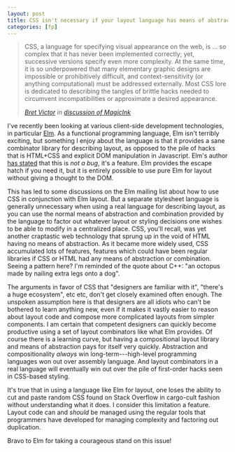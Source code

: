 ```yaml
---
layout: post
title: CSS isn't necessary if your layout language has means of abstraction
categories: [fp]
---
```


> CSS, a language for specifying visual appearance on the web, is ... so complex that it has never been implemented correctly; yet, successive versions specify even more complexity. At the same time, it is so underpowered that many elementary graphic designs are impossible or prohibitively difficult, and context-sensitivity (or anything computational) must be addressed externally. Most CSS lore is dedicated to describing the tangles of brittle hacks needed to circumvent incompatibilities or approximate a desired appearance.
>
> _[Bret Victor](http://worrydream.com/) in [discussion of MagicInk](http://worrydream.com/MagicInk/#p255)_

I've recently been looking at various client-side development technologies, in particular [Elm](http://elm-lang.org/). As a functional programming language, Elm isn't terribly exciting, but something I enjoy about the language is that it provides a sane combinator library for describing layout, as opposed to the pile of hacks that is HTML+CSS and explicit DOM manipulation in Javascript. Elm's author [has stated](https://groups.google.com/forum/#!msg/elm-discuss/qRKBmKjTBpk/SjF1MyjjkxwJ) that this is _not a bug_, it's a feature. Elm provides the escape hatch if you need it, but it is entirely possible to use pure Elm for layout without giving a thought to the DOM.

This has led to some discussions on the Elm mailing list about how to use CSS in conjunction with Elm layout. But a separate stylesheet language is generally unnecessary when using a real language for describing layout, as you can use the normal means of abstraction and combination provided by the language to factor out whatever layout or styling decisions one wishes to be able to modify in a centralized place. CSS, you'll recall, was yet another craptastic web technology that sprung up in the void of HTML having no means of abstraction. As it became more widely used, CSS accumulated lots of features, features which could have been regular libraries if CSS or HTML had any means of abstraction or combination. Seeing a pattern here? I'm reminded of the quote about C++: "an octopus made by nailing extra legs onto a dog".

The arguments in favor of CSS that "designers are familiar with it", "there's a huge ecosystem", etc etc, don't get closely examined often enough. The unspoken assumption here is that designers are all idiots who can't be bothered to learn anything new, even if it makes it vastly easier to reason about layout code and compose more complicated layouts from simpler components. I am certain that competent designers can quickly become productive using a set of layout combinators like what Elm provides. Of course there is a learning curve, but having a compositional layout library and means of abstraction pays for itself very quickly. Abstraction and compositionality *always* win long-term---high-level programming languages won out over assembly language. And layout combinators in a real language will eventually win out over the pile of first-order hacks seen in CSS-based styling.

It's true that in using a language like Elm for layout, one loses the ability to cut and paste random CSS found on Stack Overflow in cargo-cult fashion without understanding what it does. I consider this limitation a feature. Layout code can and _should_ be managed using the regular tools that programmers have developed for managing complexity and factoring out duplication.

Bravo to Elm for taking a courageous stand on this issue!
